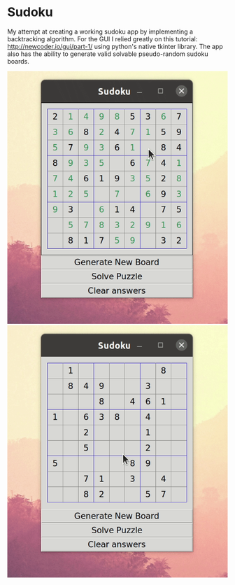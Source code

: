 # Sudoku

My attempt at creating a working sudoku app by implementing a backtracking algorithm.  For the GUI I relied greatly on this tutorial: http://newcoder.io/gui/part-1/ using python's native tkinter library.  The app also has the ability to generate valid solvable pseudo-random sudoku boards.

![](sudokuWin.gif) 
![](SudokuDemo.gif)
